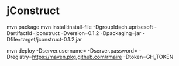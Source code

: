 # jConstruct
mvn package
mvn install:install-file -DgroupId=ch.uprisesoft -DartifactId=jconstruct -Dversion=0.1.2 -Dpackaging=jar -Dfile=target/jconstruct-0.1.2.jar

mvn deploy -Dserver.username=<user> -Dserver.password=<pw> -Dregistry=https://maven.pkg.github.com/rmaire -Dtoken=GH_TOKEN

